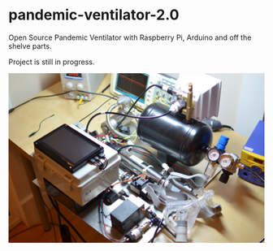 # pandemic-ventilator-2.0
Open Source Pandemic Ventilator with Raspberry Pi, Arduino and off the shelve parts.

Project is still in progress. 

![](images/DSC_0720.JPG)
